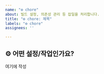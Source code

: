 ```yaml
---
name: "⚙️ chore"
about: 빌드 설정, 의존성 관리 등 잡일을 처리합니다.
title: "⚙️ chore: 제목"
labels: "⚙️ chore"
assignees: ''

---
```


## ⚙️ 어떤 설정/작업인가요?
여기에 작성
